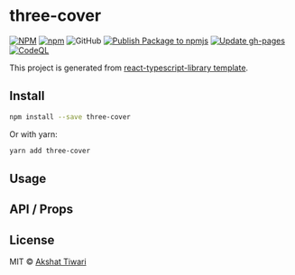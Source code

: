 # three-cover

[![NPM](https://img.shields.io/npm/v/three-cover.svg)](https://www.npmjs.com/package/three-cover)
[![npm](https://img.shields.io/npm/dm/three-cover.svg)](https://www.npmjs.com/package/three-cover)
![GitHub](https://img.shields.io/github/license/akshaaatt/three-cover)
[![Publish Package to npmjs](https://github.com/akshaaatt/three-cover/actions/workflows/npm.yml/badge.svg?branch=main)](https://github.com/akshaaatt/three-cover/actions/workflows/npm.yml)
[![Update gh-pages](https://github.com/akshaaatt/three-cover/actions/workflows/gh-pages.yml/badge.svg)](https://github.com/akshaaatt/three-cover/actions/workflows/gh-pages.yml)
[![CodeQL](https://github.com/akshaaatt/three-cover/actions/workflows/codeql.yml/badge.svg)](https://github.com/akshaaatt/three-cover/actions/workflows/codeql.yml)

This project is generated from [react-typescript-library template](https://github.com/akshaaatt/react-typescript-library).

## Install

```bash
npm install --save three-cover
```

Or with yarn:

```bash
yarn add three-cover
```

## Usage

## API / Props

## License

MIT © [Akshat Tiwari](https://github.com/akshaaatt)
